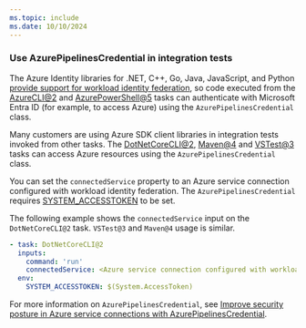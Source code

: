 ```yaml
---
ms.topic: include
ms.date: 10/10/2024
---
```


### Use AzurePipelinesCredential in integration tests

The Azure Identity libraries for .NET, C++, Go, Java, JavaScript, and Python [provide support for workload identity federation](https://devblogs.microsoft.com/azure-sdk/improve-security-posture-in-azure-service-connections-with-azurepipelinescredential/), so code executed from the [AzureCLI@2](../azure-cli-v2.md) and [AzurePowerShell@5](../azure-powershell-v5.md) tasks can authenticate with Microsoft Entra ID (for example, to access Azure) using the `AzurePipelinesCredential` class.

Many customers are using Azure SDK client libraries in integration tests invoked from other tasks. The [DotNetCoreCLI@2](../dotnet-core-cli-v2.md), [Maven@4](../maven-v4.md) and [VSTest@3](../vstest-v3.md) tasks can access Azure resources using the `AzurePipelinesCredential` class.

You can set the `connectedService` property to an Azure service connection configured with workload identity federation. The `AzurePipelinesCredential` requires [SYSTEM_ACCESSTOKEN](/azure/devops/pipelines/build/variables#systemaccesstoken) to be set.

The following example shows the `connectedService` input on the `DotNetCoreCLI@2` task. `VSTest@3` and `Maven@4` usage is similar.

```yaml
- task: DotNetCoreCLI@2
  inputs:
    command: 'run'
    connectedService: <Azure service connection configured with workload identity federation>
  env:
    SYSTEM_ACCESSTOKEN: $(System.AccessToken)
```

For more information on `AzurePipelinesCredential`, see [Improve security posture in Azure service connections with AzurePipelinesCredential](https://devblogs.microsoft.com/azure-sdk/improve-security-posture-in-azure-service-connections-with-azurepipelinescredential/).

